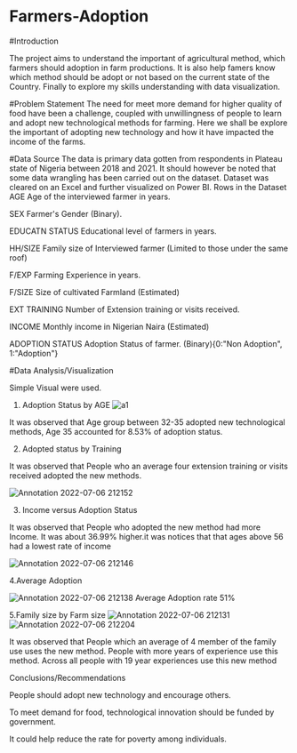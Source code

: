 # Farmers-Adoption
#Introduction

The project aims to understand the important of agricultural method, which farmers should adoption in farm productions. It is also help famers know which method should be adopt or not based on the current state of the Country. Finally to explore my skills understanding with data visualization.
  
#Problem Statement 
The need for meet more demand for higher quality of food have been a challenge, coupled with unwillingness of people to learn and adopt new technological methods for farming. Here we shall be explore the important of adopting new technology and how it have impacted the income of the farms.

#Data Source 
The data is primary data gotten from respondents in Plateau state of Nigeria between 2018 and 2021. It should however be noted that some data wrangling has been carried out on the dataset. Dataset was cleared on an Excel and further visualized on Power BI.
Rows in the Dataset
AGE
Age of the interviewed farmer in years.

SEX
Farmer's Gender (Binary).

EDUCATN STATUS
Educational level of farmers in years.

HH/SIZE
Family size of Interviewed farmer (Limited to those under the same roof)

F/EXP
Farming Experience in years.

F/SIZE
Size of cultivated Farmland (Estimated)

EXT TRAINING
Number of Extension training or visits received.

INCOME
Monthly income in Nigerian Naira (Estimated)

ADOPTION STATUS
Adoption Status of farmer. (Binary){0:"Non Adoption", 1:"Adoption"}


#Data Analysis/Visualization 

Simple Visual were used.

1. Adoption Status by AGE
![a1](https://user-images.githubusercontent.com/33102340/177637895-62b770b4-2e41-41ed-8424-bd2e4421b969.png)



 It was observed that Age group between 32-35 adopted new technological methods, Age 35 accounted for 8.53% of adoption status.



2. Adopted status by Training

It was observed that People who an average four extension training or visits received adopted the new methods.

![Annotation 2022-07-06 212152](https://user-images.githubusercontent.com/33102340/177639036-47861997-eeef-45ae-b3b7-804d2b56107e.png)

3. Income versus Adoption Status 


It was observed that People who adopted the new method had more Income. It was about 36.99% higher.it was notices that that ages above 56 had a lowest rate of income 

![Annotation 2022-07-06 212146](https://user-images.githubusercontent.com/33102340/177639251-a42f1f7f-9b87-4700-b2b0-ebe8120a926d.png)


4.Average Adoption

![Annotation 2022-07-06 212138](https://user-images.githubusercontent.com/33102340/177639716-e3fac3fc-0eae-443d-8ba0-432747dc5d7c.png)
Average Adoption rate  51%

5.Family size by Farm size 
![Annotation 2022-07-06 212131](https://user-images.githubusercontent.com/33102340/177640809-4a6db4b7-4efa-4aa0-b524-b132316f69af.png)
![Annotation 2022-07-06 212204](https://user-images.githubusercontent.com/33102340/177640810-3c251fbd-9c6c-41fa-870a-7f78158ca95f.png)

It was observed that People which an average of 4 member of the family use uses the new method. People with more years of experience use this method. Across all people with 19 year experiences use this new method 

Conclusions/Recommendations

People should adopt new technology and encourage others.

To meet demand for food, technological innovation should be funded by government.

It could help reduce the rate for poverty among individuals.

































